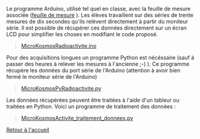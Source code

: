 Le programme Arduino, utilisé tel quel en classe, avec la feuille de mesure associée ([feuille de mesure](/Activité_Classe.pdf) ). Les élèves travaillent sur des séries de trente mesures de dix secondes qu'ils relèvent directement à partir du moniteur série. Il est possible de récupérer ces données directement sur un écran LCD pour simplifier les choses en modifiant le code proposé.
> [MicroKosmosRadioactivite.ino](/MicroKosmosRadioactivite.ino)


Pour des acquisitions longues un programme Python est nécéssaire (sauf à passer des heures à relever les mesures à l'ancienne ;-) ). Ce programme récupère les données du port série de l'Arduino (attention à avoir bien fermé le moniteur série de l'Arduino)
> [MicroKosmosPyRadioactivite.py](/MicroKosmosPyRadioactivite.py)


Les données récupérées peuvent être traitées à l'aide d'un tableur ou traitées en Python. Voici un programme de traitement des données :
> [MicroKosmosActivite_traitement_donnees.py](/MicroKosmosActivite_traitement_donnees.py)

[Retour à l'accueil](/index.md)
